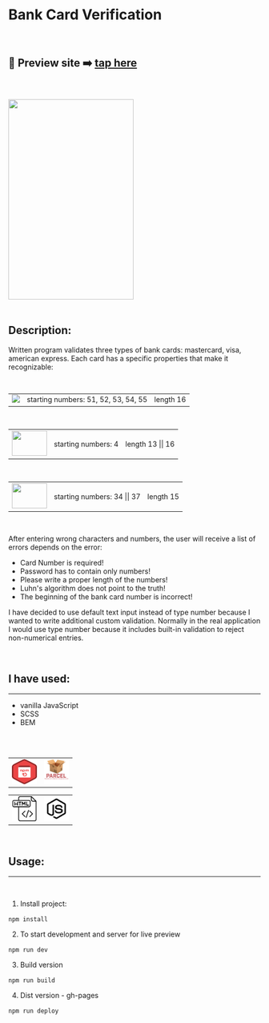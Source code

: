 # Bank Card Verification

<br>

## 🎥 Preview site :arrow_right: [tap here](https://szymonrojek.github.io/card-number-verification-JS/)

<br>
<br>

<img src="./src/img/giff.gif" width="250" height="400">

<br>
<br>

## Description:

Written program validates three types of bank cards: mastercard, visa, american express. Each card has a specific properties that make it recognizable:

<br>
<table>
  <tr>
    <td>
      <img src="https://upload.wikimedia.org/wikipedia/commons/2/2a/Mastercard-logo.svg"  height="50">
    </td>
    <td>starting numbers: 51, 52, 53, 54, 55</td>
    <td>length 16</td>
  </tr>
</table>
<br>
<table>
    <td>
      <img src="https://upload.wikimedia.org/wikipedia/commons/5/5e/Visa_Inc._logo.svg"  height="50" width="70">
    </td>
    <td>starting numbers: 4</td>
    <td>length 13 || 16</td>
  </tr>
</table>
<br>
<table>
  <tr>
    <td>
      <img src="https://remote-europe.com/sites/default/files/styles/medium_300x300_/public/2020-11/americanexpress.jpg?itok=i_4MMKM0"  height="50" width="70">
    </td>
    <td>starting numbers: 34 || 37</td>
    <td>length 15</td>
  </tr>
</table>
<br>

After entering wrong characters and numbers, the user will receive a list of errors depends on the error:

- Card Number is required!
- Password has to contain only numbers!
- Please write a proper length of the numbers!
- Luhn's algorithm does not point to the truth!
- The beginning of the bank card number is incorrect!

I have decided to use default text input instead of type number because I wanted to write additional custom validation. Normally in the real application I would use type number because it includes built-in validation to reject non-numerical entries.

<br>

## I have used:

---

- vanilla JavaScript
- SCSS
- BEM

<br>
<br>

<table>
  <tr>
    <td><img src="./src/img/npm-icon.png" width="50" height="50"></td>
    <td><img src="./src/img/parcelJs-icon.png" width="50" height="50"></td>
  </tr>
</table>
<table>
  <tr>
    <td><img src="./src/img/html-icon.svg" width="50" height="50"></td>
    <td><img src="./src/img/js-icon.svg" width="50" height="50"></td>
  </tr>
 </table>

<br>

## Usage:

---

<br>

1. Install project:

```
npm install
```

2. To start development and server for live preview

```
npm run dev
```

3. Build version

```
npm run build
```

4. Dist version - gh-pages

```
npm run deploy
```
